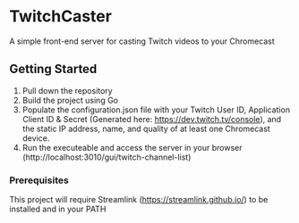 # TwitchCaster

A simple front-end server for casting Twitch videos to your Chromecast

## Getting Started

1) Pull down the repository
2) Build the project using Go
3) Populate the configuration.json file with your Twitch User ID, Application Client ID & Secret (Generated here: https://dev.twitch.tv/console), and the static IP address, name, and quality of at least one Chromecast device.
4) Run the executeable and access the server in your browser (http://localhost:3010/gui/twitch-channel-list)

### Prerequisites

This project will require Streamlink (https://streamlink.github.io/) to be installed and in your PATH

